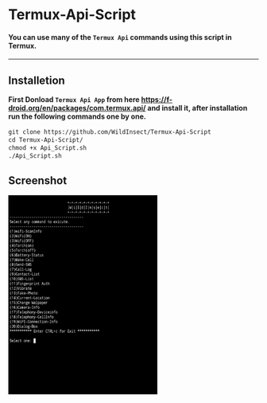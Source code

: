 # Termux-Api-Script
#### You can use many of the `Termux Api` commands using this script in Termux.
------
## Installetion
**First Donload `Termux Api App` from here https://f-droid.org/en/packages/com.termux.api/ and install it, after installation run the following commands one by one.**
```
git clone https://github.com/WildInsect/Termux-Api-Script
cd Termux-Api-Script/
chmod +x Api_Script.sh
./Api_Script.sh
```
## Screenshot
<img src="https://raw.githubusercontent.com/WildInsect/Termux-Api-Script/main/screenshot.jpg" width="300" height="400"/>
